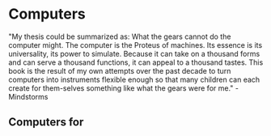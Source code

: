 # Computers

"My thesis could be summarized as: What the gears cannot do the computer might. The computer is the Proteus of machines. Its essence is its universality, its power to simulate. Because it can take on a thousand forms and can serve a thousand functions, it can appeal to a thousand tastes. This book is the result of my own attempts over the past decade to turn computers into instruments flexible enough so that many children can each create for them-selves something like what the gears were for me." - Mindstorms

## Computers for
